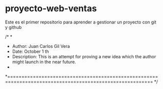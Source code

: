 # proyecto-web-ventas
Este es el primer repositorio para aprender a gestionar un proyecto con git y github

/*
*
* Author: Juan Carlos Gil Vera
* Date: October 1 th
* Description: This is an attempt for proving a new idea which the author might launch in the near future.
*
*=========================================================================================================
*/

